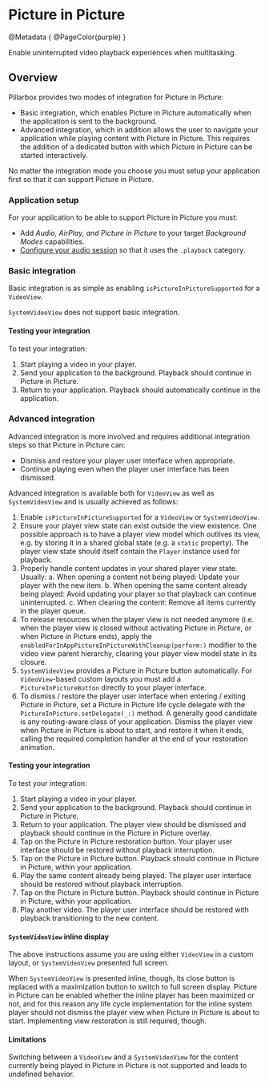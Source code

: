 # Picture in Picture

@Metadata {
    @PageColor(purple)
}

Enable uninterrupted video playback experiences when multitasking.

## Overview

Pillarbox provides two modes of integration for Picture in Picture:

- Basic integration, which enables Picture in Picture automatically when the application is sent to the background.
- Advanced integration, which in addition allows the user to navigate your application while playing content with Picture in Picture. This requires the addition of a dedicated button with which Picture in Picture can be started interactively.

No matter the integration mode you choose you must setup your application first so that it can support Picture in Picture.

### Application setup

For your application to be able to support Picture in Picture you must:

- Add _Audio, AirPlay, and Picture in Picture_ to your target _Background Modes_ capabilities.
- [Configure your audio session](https://developer.apple.com/documentation/avfaudio/avaudiosession) so that it uses the `.playback` category.

### Basic integration

Basic integration is as simple as enabling `isPictureInPictureSupported` for a `VideoView`.

`SystemVideoView` does not support basic integration.

#### Testing your integration

To test your integration:

1. Start playing a video in your player.
2. Send your application to the background. Playback should continue in Picture in Picture.
3. Return to your application. Playback should automatically continue in the application.

### Advanced integration

Advanced integration is more involved and requires additional integration steps so that Picture in Picture can:

- Dismiss and restore your player user interface when appropriate.
- Continue playing even when the player user interface has been dismissed.

Advanced integration is available both for `VideoView` as well as `SystemVideoView` and is usually achieved as follows:

1. Enable `isPictureInPictureSupported` for a `VideoView` or `SystemVideoView`.
2. Ensure your player view state can exist outside the view existence. One possible approach is to have a player view model which outlives its view, e.g. by storing it in a shared global state (e.g. a `static` property). The player view state should itself contain the `Player` instance used for playback.
3. Properly handle content updates in your shared player view state. Usually:
  a. When opening a content not being played: Update your player with the new item.
  b. When opening the same content already being played: Avoid updating your player so that playback can continue uninterrupted.
  c. When clearing the content: Remove all items currently in the player queue.
4. To release resources when the player view is not needed anymore (i.e. when the player view is closed without activating Picture in Picture, or when Picture in Picture ends), apply the `enabledForInAppPictureInPictureWithCleanup(perform:)` modifier to the video view parent hierarchy, clearing your player view model state in its closure.
5. `SystemVideoView` provides a Picture in Picture button automatically. For `VideoView`-based custom layouts you must add a `PictureInPictureButton` directly to your player interface.
6. To dismiss / restore the player user interface when entering / exiting Picture in Picture, set a Picture in Picture life cycle delegate with the `PictureInPicture.setDelegate(_:)` method. A  generally good candidate is any routing-aware class of your application. Dismiss the player view when Picture in Picture is about to start, and restore it when it ends, calling the required completion handler at the end of your restoration animation.

#### Testing your integration

To test your integration:

1. Start playing a video in your player.
2. Send your application to the background. Playback should continue in Picture in Picture.
3. Return to your application. The player view should be dismissed and playback should continue in the Picture in Picture overlay.
4. Tap on the Picture in Picture restoration button. Your player user interface should be restored without playback interruption.
5. Tap on the Picture in Picture button. Playback should continue in Picture in Picture, within your application.
6. Play the same content already being played. The player user interface should be restored without playback interruption.
7. Tap on the Picture in Picture button. Playback should continue in Picture in Picture, within your application.
8. Play another video. The player user interface should be restored with playback transitioning to the new content.

#### `SystemVideoView` inline display

The above instructions assume you are using either `VideoView` in a custom layout, or `SystemVideoView` presented full screen.

When `SystemVideoView` is presented inline, though, its close button is replaced with a maximization button to switch to full screen display. Picture in Picture can be enabled whether the inline player has been maximized or not, and for this reason any life cycle implementation for the inline system player should not dismiss the player view when Picture in Picture is about to start. Implementing view restoration is still required, though.

#### Limitations

Switching between a `VideoView` and a `SystemVideoView` for the content currently being played in Picture in Picture is not supported and leads to undefined behavior.
